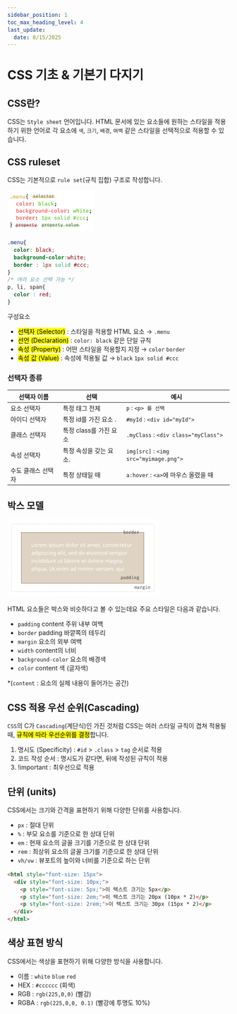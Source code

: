 ```yaml
---
sidebar_position: 1
toc_max_heading_level: 4
last_update:
  date: 8/15/2025
---
```


# CSS 기초 & 기본기 다지기

## CSS란?

CSS는 `Style sheet` 언어입니다. HTML 문서에 있는 요소들에 원하는 스타일을 적용하기 위한 언어로 각 요소에 `색`, `크기`, `배경`, `여백` 같은 스타일을 선택적으로 적용할 수 있습니다.


## CSS ruleset
CSS는 기본적으로 `rule set`(규칙 집합) 구조로 작성합니다.

![css ruleset](./img/ruleset.png)
```css
.menu{
  color: black;
  background-color:white;
  border : 1px solid #ccc;
}
/* 여러 요소 선택 가능 */
p, li, span{
  color : red;
}
```

구성요소
- <mark>선택자 (Selector)</mark> : 스타일을 적용할 HTML 요소 → `.menu`
- <mark>선언 (Declaration)</mark> : `color: black` 같은 단일 규칙
- <mark>속성 (Property)</mark> : 어떤 스타일을 적용할지 지정 → `color` `border`
- <mark>속성 값 (Value)</mark> : 속성에 적용될 값 → `black` `1px solid #ccc`


### 선택자 종류
| **선택자 이름** | **선택** | **예시** |
| --- | --- | --- |
| 요소 선택자 | 특정 태그 전체 | `p` : `<p> 를 선택` |
| 아이디 선택자 | 특정 id를 가진 요소 . | `#myId` : `<div id="myId">` |
| 클래스 선택자 | 특정 class를 가진 요소 | `.myClass` : `<div class="myClass">` |
| 속성 선택자 | 특정 속성을 갖는 요소. | `img[src]` : `<img src="myimage.png">` |
| 수도 클래스 선택자 | 특정 상태일 때 | `a:hover` : `<a>`에 마우스 올렸을 때 |


## 박스 모델

![CSS BOX](./img/cssbox.png)

HTML 요소들은 박스와 비슷하다고 볼 수 있는데요 주요 스타일은 다음과 같습니다.

- `padding` content 주위 내부 여백
- `border` padding 바깥쪽의 테두리
- `margin` 요소의 외부 여백
- `width` content의 너비 
- `background-color` 요소의 배경색
- `color` content 색 (글자색)

*(`content` : 요소의 실제 내용이 들어가는 공간)

## CSS 적용 우선 순위(Cascading)

`CSS`의 C가 `Cascading`(계단식)인 가진 것처럼 CSS는 여러 스타일 규칙이 겹쳐 적용될때, <mark>규칙에 따라 우선순위를 결정</mark>합니다.

1. 명시도 (Specificity) : `#id` > `.class` > `tag` 순서로 적용
2. 코드 작성 순서 : 명시도가 같다면, 뒤에 작성된 규칙이 적용
3. !important : 최우선으로 적용


## 단위 (units)

CSS에서는 크기와 간격을 표현하기 위해 다양한 단위를 사용합니다.
- `px` : 절대 단위
- `%` : 부모 요소를 기준으로 한 상대 단위
- `em` : 현재 요소의 글꼴 크기를 기준으로 한 상대 단위
- `rem` : 최상위 요소의 글꼴 크기를 기준으로 한 상대 단위
- `vh/vw` : 뷰포트의 높이와 너비를 기준으로 하는 단위

```html
<html style="font-size: 15px">
  <div style="font-size: 10px;">
    <p style="font-size: 5px;">이 텍스트 크기는 5px</p>
    <p style="font-size: 2em;">이 텍스트 크기는 20px (10px * 2)</p>
    <p style="font-size: 2rem;">이 텍스트 크기는 30px (15px * 2)</p>
  </div>
</html>

```


## 색상 표현 방식

CSS에서는 색상을 표현하기 위해 다양한 방식을 사용합니다.

- 이름 : `white` `blue` `red`
- HEX : `#cccccc` (회색)
- RGB : `rgb(225,0,0)` (빨강)
- RGBA : `rgb(225,0,0, 0.1)` (빨강에 투명도 10%)

